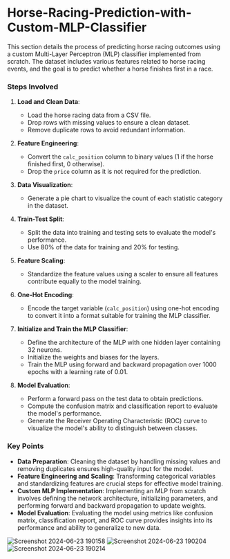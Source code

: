 # Horse-Racing-Prediction-with-Custom-MLP-Classifier

This section details the process of predicting horse racing outcomes using a custom Multi-Layer Perceptron (MLP) classifier implemented from scratch. The dataset includes various features related to horse racing events, and the goal is to predict whether a horse finishes first in a race.

### Steps Involved

1. **Load and Clean Data**:
    - Load the horse racing data from a CSV file.
    - Drop rows with missing values to ensure a clean dataset.
    - Remove duplicate rows to avoid redundant information.

2. **Feature Engineering**:
    - Convert the `calc_position` column to binary values (1 if the horse finished first, 0 otherwise).
    - Drop the `price` column as it is not required for the prediction.

3. **Data Visualization**:
    - Generate a pie chart to visualize the count of each statistic category in the dataset.

4. **Train-Test Split**:
    - Split the data into training and testing sets to evaluate the model's performance.
    - Use 80% of the data for training and 20% for testing.

5. **Feature Scaling**:
    - Standardize the feature values using a scaler to ensure all features contribute equally to the model training.

6. **One-Hot Encoding**:
    - Encode the target variable (`calc_position`) using one-hot encoding to convert it into a format suitable for training the MLP classifier.

7. **Initialize and Train the MLP Classifier**:
    - Define the architecture of the MLP with one hidden layer containing 32 neurons.
    - Initialize the weights and biases for the layers.
    - Train the MLP using forward and backward propagation over 1000 epochs with a learning rate of 0.01.

8. **Model Evaluation**:
    - Perform a forward pass on the test data to obtain predictions.
    - Compute the confusion matrix and classification report to evaluate the model's performance.
    - Generate the Receiver Operating Characteristic (ROC) curve to visualize the model's ability to distinguish between classes.

### Key Points

- **Data Preparation**: Cleaning the dataset by handling missing values and removing duplicates ensures high-quality input for the model.
- **Feature Engineering and Scaling**: Transforming categorical variables and standardizing features are crucial steps for effective model training.
- **Custom MLP Implementation**: Implementing an MLP from scratch involves defining the network architecture, initializing parameters, and performing forward and backward propagation to update weights.
- **Model Evaluation**: Evaluating the model using metrics like confusion matrix, classification report, and ROC curve provides insights into its performance and ability to generalize to new data.

![Screenshot 2024-06-23 190158](https://github.com/idrees200/Horse-Racing-Prediction-with-Custom-MLP-Classifier/assets/113856749/26dca294-a897-4984-953d-e17d25a58731)
![Screenshot 2024-06-23 190204](https://github.com/idrees200/Horse-Racing-Prediction-with-Custom-MLP-Classifier/assets/113856749/db3ed3ce-7bc0-4e4b-b05f-46f6aeecd11d)
![Screenshot 2024-06-23 190214](https://github.com/idrees200/Horse-Racing-Prediction-with-Custom-MLP-Classifier/assets/113856749/645e9e66-284c-4642-948b-3b43757303e5)
